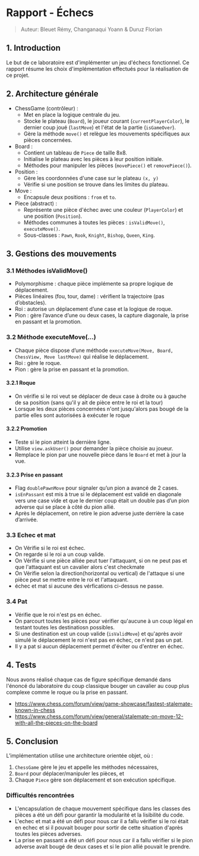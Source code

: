 # Rapport - Échecs
>Auteur: Bleuet Rémy, Changanaqui Yoann & Duruz Florian
>
## 1. Introduction
Le but de ce laboratoire est d'implémenter un jeu d'échecs fonctionnel.
Ce rapport résume les choix d'implémentation effectués pour la réalisation
de ce projet.

## 2. Architecture générale
- ChessGame (contrôleur) :
  - Met en place la logique centrale du jeu.
  - Stocke le plateau (`Board`), le joueur courant (`currentPlayerColor`), le dernier coup joué (`lastMove`)
    et l'état de la partie (`isGameOver`).
  - Gère la méthode `move()` et relègue les mouvements spécifiques aux pièces concernées.
- Board :
  - Contient un tableau de `Piece` de taille 8x8.
  - Initialise le plateau avec les pièces à leur position initiale.
  - Méthodes pour manipuler les pièces (`movePiece()` et `removePiece()`).
- Position :
  - Gère les coordonnées d'une case sur le plateau `(x, y)`
  - Vérifie si une position se trouve dans les limites du plateau.
- Move :
  - Encapsule deux positions : `from` et `to`.
- Piece (abstract) :
  - Représente une pièce d'échec avec une couleur (`PlayerColor`) et une position (`Position`).
  - Méthodes communes à toutes les pièces : `isValidMove()`, `executeMove()`.
  - Sous-classes : `Pawn`, `Rook`, `Knight`, `Bishop`, `Queen`, `King`.

## 3. Gestions des mouvements

### 3.1 Méthodes isValidMove()
- Polymorphisme : chaque pièce implémente sa propre logique de déplacement.
- Pièces linéaires (fou, tour, dame) : vérifient la trajectoire (pas d’obstacles).
- Roi : autorise un déplacement d’une case et la logique de roque.
- Pion : gère l’avance d’une ou deux cases, la capture diagonale, la prise en passant et la promotion.

### 3.2 Méthode executeMove(...)
- Chaque pièce dispose d’une méthode `executeMove(Move, Board, ChessView, Move lastMove)` qui réalise le déplacement.
- Roi : gère le roque.
- Pion : gère la prise en passant et la promotion.

#### 3.2.1 Roque
- On vérifie si le roi veut se déplacer de deux case à droite ou à gauche de sa position (sans qu'il y ait de pièce entre le roi et la tour)
- Lorsque les deux pièces concernées n'ont jusqu'alors pas bougé de la partie elles sont autorisées à exécuter le roque

#### 3.2.2 Promotion
- Teste si le pion atteint la dernière ligne.
- Utilise `view.askUser()` pour demander la pièce choisie au joueur.
- Remplace le pion par une nouvelle pièce dans le `Board` et met à jour la vue.

#### 3.2.3 Prise en passant
- Flag `doublePawnMove` pour signaler qu’un pion a avancé de 2 cases.
- `isEnPassant` est mis à true si le déplacement est validé en diagonale vers une case vide et que le dernier coup
  était un double pas d’un pion adverse qui se place à côté du pion allié.
- Après le déplacement, on retire le pion adverse juste derrière la case d’arrivée.

### 3.3 Echec et mat
- On Vérifie si le roi est échec.
- On regarde si le roi a un coup valide.
- On Vérifie si une pièce alliée peut tuer l'attaquant, si on ne peut pas et que l'attaquant est un cavalier alors c'est checkmate
- On Vérifie selon la direction(horizontal ou vertical) de l'attaque si une pièce peut se mettre entre le roi et l'attaquant.
- échec et mat si aucune des vérfications ci-dessus ne passe.

### 3.4 Pat
- Vérifie que le roi n'est ps en échec.
- On parcourt toutes les pièces pour vérifier qu'aucune à un coup légal en testant toutes les destinatiosn possibles.
- Si une destination est un coup valide (`isValidMove`) et qu'après avoir simulé le déplacement le roi n'est pas en échec, ce n'est pas un pat.
- Il y a pat si aucun déplacement permet d'éviter ou d'entrer en échec.

## 4. Tests
Nous avons réalisé chaque cas de figure spécifique demandé dans l'énoncé du laboratoire du coup classique bouger un cavalier au coup plus complexe comme le roque ou la prise en passant.
- https://www.chess.com/forum/view/game-showcase/fastest-stalemate-known-in-chess
- https://www.chess.com/forum/view/general/stalemate-on-move-12-with-all-the-pieces-on-the-board

## 5. Conclusion
L’implémentation utilise une architecture orientée objet, où :
1. `ChessGame` gère le jeu et appelle les méthodes nécessaires,
2. `Board` pour déplacer/manipuler les pièces, et
3. Chaque `Piece` gère son déplacement et son exécution spécifique.

### Difficultés rencontrées
- L'encapsulation de chaque mouvement spécifique dans les classes des pièces a été un défi pour garantir la modularité et la lisibilité du code.
- L'echec et mat a été un défi pour nous car il a fallu vérifier si le roi était en echec et si il pouvait bouger pour sortir de cette situation d'après toutes les pièces adverses.
- La prise en passant a été un défi pour nous car il a fallu vérifier si le pion adverse avait bougé de deux cases et si le pion allié pouvait le prendre.